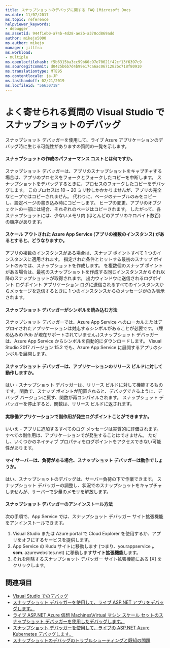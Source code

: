 ```yaml
---
title: スナップショットのデバッグに関する FAQ |Microsoft Docs
ms.date: 11/07/2017
ms.topic: reference
helpviewer_keywords:
- debugger
ms.assetid: 944f1eb0-a74b-4d28-ae2b-a370cd869add
author: mikejo5000
ms.author: mikejo
manager: jillfra
ms.workload:
- multiple
ms.openlocfilehash: f5b6315ba3cc99b60c97e70621f42cf13f6397c9
ms.sourcegitcommit: d0425b6b7d4b99e17ca6ac0671282bc718f80910
ms.translationtype: MTE95
ms.contentlocale: ja-JP
ms.lasthandoff: 02/21/2019
ms.locfileid: "56630718"
---
```

# <a name="frequently-asked-questions-for-snapshot-debugging-in-visual-studio"></a>よく寄せられる質問の Visual Studio でスナップショットのデバッグ

スナップショット デバッガーを使用して、ライブ Azure アプリケーションのデバッグ時に生じる可能性がありますの質問の一覧を示します。

#### <a name="what-is-the-performance-cost-of-taking-a-snapshot"></a>スナップショットの作成のパフォーマンス コストとは何ですか。

スナップショット デバッガーは、アプリのスナップショットをキャプチャする場合は、アプリのプロセスをフォークとフォークしたコピーを中断します。 スナップショットをデバッグするときに、プロセスのフォークしたコピーをデバッグします。 このプロセスは 10 ~ 20 ミリ秒しかかかりませんが、アプリの完全なヒープではコピーされません。 代わりに、ページのテーブルのみをコピーし、設定ページの書き込み時にコピーします。 ヒープの変更、アプリのオブジェクトの一部には場合、それぞれのページはコピーされます。 したがって、各スナップショットには、少ないメモリ内 (ほとんどのアプリのキロバイト数百) の順序があります。

#### <a name="what-happens-if-i-have-a-scaled-out-azure-app-service-multiple-instances-of-my-app"></a>スケール アウトされた Azure App Service (アプリの複数のインスタンス) があるとすると、どうなりますか。

アプリの複数のインスタンスがある場合は、スナップ ポイントすべて 1 つのインスタンスに適用されます。 指定された条件とヒットする最初のスナップ ポイントのみでは、スナップショットを作成します。 を複数個のスナップ ポイントがある場合は、最初のスナップショットを作成する同じインスタンスからそれ以降のスナップショットが取得されます。 出力ウィンドウに送信されるログポイント ログポイント アプリケーション ログに送信されるすべてのインスタンスからメッセージを送信するときに 1 つのインスタンスからのメッセージがのみ表示されます。

#### <a name="how-does-the-snapshot-debugger-load-symbols"></a>スナップショット デバッガーがシンボルを読み込む方法

スナップショット デバッガーでは、Azure App Service へのローカルまたはデプロイされたアプリケーションは対応するシンボルがあることが必要です。 (埋め込みの Pdb が現在サポートされていません。)スナップショット デバッガーは、Azure App Service からシンボルを自動的にダウンロードします。 Visual Studio 2017 バージョン 15.2 でも、Azure App Service に展開するアプリのシンボルを展開します。

#### <a name="does-the-snapshot-debugger-work-against-release-builds-of-my-application"></a>スナップショット デバッガーは、アプリケーションのリリース ビルドに対して動作しますか。

はい - スナップショット デバッガーは、リリース ビルドに対して機能するものです。 関数で、スナップ ポイントが配置されると、デバッグできるように、デバッグ バージョンに戻す、関数が再コンパイルされます。 スナップショット デバッガーを停止すると、関数は、リリース ビルドに返されます。

#### <a name="can-logpoints-cause-side-effects-in-my-production-application"></a>実稼働アプリケーションで副作用が発生ログポイントことができますか。

いいえ - アプリに追加するすべてのログ メッセージは実質的に評価されます。 すべての副作用は、アプリケーションでが発生することはできません。 ただし、いくつかのネイティブ プロパティをログポイントをアクセスできない可能性があります。

#### <a name="does-the-snapshot-debugger-work-if-my-server-is-under-load"></a>マイ サーバーは、負荷がある場合、スナップショット デバッガーは動作でしょうか。

はい、スナップショットのデバッグは、サーバー負荷の下で作業できます。 スナップショット デバッガーの調整し、状況でのスナップショットをキャプチャしませんが、サーバーで少量のメモリを解放します。

#### <a name="how-do-i-uninstall-the-snapshot-debugger"></a>スナップショット デバッガーのアンインストール方法

次の手順で、App Service では、スナップショット デバッガー サイト拡張機能をアンインストールできます。

1. Visual Studio または Azure portal で Cloud Explorer を使用するか、アプリをオフにするサービスを提供します。
1. App Service の Kudu サイトに移動します (つまり、yourappservice **。scm**. azurewebsites.net) に移動します**サイト拡張機能**します。
1. それを削除するスナップショット デバッガー サイト拡張機能にある [X] をクリックします。

## <a name="see-also"></a>関連項目

- [Visual Studio でのデバッグ](../debugger/index.md)
- [スナップショット デバッガーを使用して、ライブ ASP.NET アプリをデバッグします。](../debugger/debug-live-azure-applications.md)
- [ライブ ASP.NET Azure 仮想 Machines\Virtual マシン スケール セットのスナップショット デバッガーを使用したデバッグします。](../debugger/debug-live-azure-virtual-machines.md)
- [スナップショット デバッガーを使用して、ライブの ASP.NET Azure Kubernetes デバッグします。](../debugger/debug-live-azure-kubernetes.md)
- [スナップショットのデバッグのトラブルシューティングと既知の問題](../debugger/debug-live-azure-apps-troubleshooting.md)